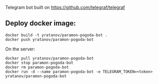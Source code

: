 Telegram bot built on https://github.com/telegraf/telegraf

## Deploy docker image:

```
docker build -t yratanov/paramon-pogoda-bot .
docker push yratanov/paramon-pogoda-bot
```


On the server:
```
docker pull yratanov/paramon-pogoda-bot
docker stop paramon-pogoda-bot
docker rm paramon-pogoda-bot
docker run -d --name paramon-pogoda-bot -e TELEGRAM_TOKEN=<token> yratanov/paramon-pogoda-bot
```
